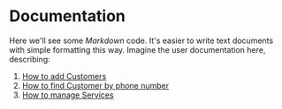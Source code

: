 # Documentation
Here we'll see some *Markdown* code.
It's easier to write text documents with simple formatting this way.
Imagine the user documentation here, describing:

1. [How to add Customers](customer/add)
2. [How to find Customer by phone number](customer/query)
3. [How to manage Services](services)